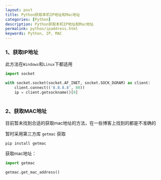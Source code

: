 ```yaml
---
layout: post
title: Python获取本机IP地址和Mac地址
categories: [Python]
description: Python获取本机IP地址和Mac地址
permalink: python/ipaddress.html
keywords: Python, IP, MAC
---
```



### 1、获取IP地址
此方法在`Windows`和`Linux`下都适用
```python
import socket

with socket.socket(socket.AF_INET, socket.SOCK_DGRAM) as client:
    client.connect(('8.8.8.8', 80))
    ip = client.getsockname()[0]
    
```

### 2、获取MAC地址
目前暂未找到合适的获取mac地址的方法，在一些博客上找到的都是不准确的

暂时采用第三方库 `getmac` 获取
```shell
pip install getmac
```

获取mac地址：
```python
import getmac

getmac.get_mac_address()
```